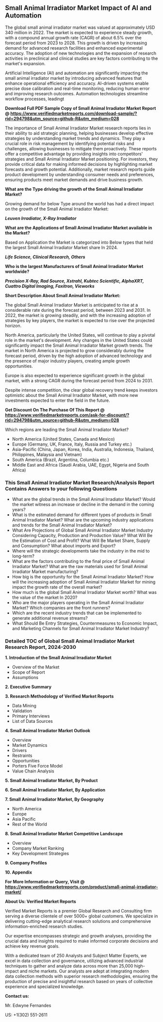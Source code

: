 <h2>Small Animal Irradiator Market Impact of AI and Automation</h2><p>The global small animal irradiator market was valued at approximately USD 340 million in 2022. The market is expected to experience steady growth, with a compound annual growth rate (CAGR) of about 6.5% over the forecast period from 2023 to 2028. This growth is driven by increasing demand for advanced research facilities and enhanced experimental accuracy. The adoption of new technologies and the expansion of research activities in preclinical and clinical studies are key factors contributing to the market's expansion.</p><p>Artificial Intelligence (AI) and automation are significantly impacting the small animal irradiator market by introducing advanced features that enhance operational efficiency and accuracy. AI-driven systems enable precise dose calibration and real-time monitoring, reducing human error and improving research outcomes. Automation technologies streamline workflow processes, leadingt</p><p id="" class=""><strong>Download Full PDF Sample Copy of Small Animal Irradiator Market Report @ <a href="https://www.verifiedmarketreports.com/download-sample/?rid=294798&utm_source=github-R&utm_medium=028" target="_blank">https://www.verifiedmarketreports.com/download-sample/?rid=294798&utm_source=github-R&utm_medium=028</a></strong></p><p>The importance of&nbsp;Small Animal Irradiator Market research reports lies in their ability to aid strategic planning, helping businesses develop effective strategies by understanding market trends and dynamics. They play a crucial role in risk management by identifying potential risks and challenges, allowing businesses to mitigate them proactively. These reports offer a competitive advantage by providing insights into competitors' strategies and Small Animal Irradiator Market positioning. For investors, they provide critical data for making informed decisions by highlighting market forecasts and growth potential. Additionally, market research reports guide product development by understanding consumer needs and preferences, ensuring products meet market demands and drive business growth.</p><p><strong>What are the&nbsp;Type driving the growth of the Small Animal Irradiator Market?</strong></p><p id="" class="">Growing demand for below Type around the world has had a direct impact on the growth of the Small Animal Irradiator Market:</p><em><strong>Leuven Irradiator, X-Ray Irradiator</strong></em></p><strong>What are the&nbsp;Applications&nbsp;of Small Animal Irradiator Market available in the Market?</strong></p><p id="" class="">Based on Application the Market is categorized into Below types that held the largest Small Animal Irradiator Market share In 2024.</p><em><strong>Life Science, Clinical Research, Others</strong></em></p><strong>Who is the largest Manufacturers of Small Animal Irradiator Market worldwide?</strong></p><p><em><strong>Precision X-Ray, Rad Source, Xstrahl, Kubtec Scientific, AlphaXRT, Cuattro Digital Imaging, Faxitron, Vieworks</strong></em></p><p id="" class=""><strong>Short Description About Small Animal Irradiator Market:</strong></p><p>The global Small Animal Irradiator Market is anticipated to rise at a considerable rate during the forecast period, between 2023 and 2031. In 2022, the market is growing steadily, and with the increasing adoption of strategies by key players, the market is expected to rise over the projected horizon.</p><p>North America, particularly the United States, will continue to play a pivotal role in the market's development. Any changes in the United States could significantly impact the Small Animal Irradiator Market growth trends. The market in North America is projected to grow considerably during the forecast period, driven by the high adoption of advanced technology and the presence of major industry players, creating ample growth opportunities.</p><p>Europe is also expected to experience significant growth in the global market, with a strong CAGR during the forecast period from 2024 to 2031.</p><p>Despite intense competition, the clear global recovery trend keeps investors optimistic about the Small Animal Irradiator Market, with more new investments expected to enter the field in the future.</p><p id="" class=""><strong>Get Discount On The Purchase Of This Report @ <a href="https://www.verifiedmarketreports.com/ask-for-discount/?rid=294798&utm_source=github-R&utm_medium=028" target="_blank">https://www.verifiedmarketreports.com/ask-for-discount/?rid=294798&utm_source=github-R&utm_medium=028</a></strong></p>Which regions are leading the Small Animal Irradiator Market?</p><ul><li>North America (United States, Canada and Mexico)</li><li>Europe (Germany, UK, France, Italy, Russia and Turkey etc.)</li><li>Asia-Pacific (China, Japan, Korea, India, Australia, Indonesia, Thailand, Philippines, Malaysia and Vietnam)</li><li>South America (Brazil, Argentina, Columbia etc.)</li><li>Middle East and Africa (Saudi Arabia, UAE, Egypt, Nigeria and South Africa)</li></ul><h3 id="" class="">This Small Animal Irradiator Market Research/Analysis Report Contains Answers to your following Questions</h3><ul><li>What are the global trends in the Small Animal Irradiator Market? Would the market witness an increase or decline in the demand in the coming years?</li><li>What is the estimated demand for different types of products in Small Animal Irradiator Market? What are the upcoming industry applications and trends for the Small Animal Irradiator Market?</li><li>What Are Projections of Global Small Animal Irradiator Market Industry Considering Capacity, Production and Production Value? What Will Be the Estimation of Cost and Profit? What Will Be Market Share, Supply and Consumption? What about imports and Export?</li><li>Where will the strategic developments take the industry in the mid to long-term?</li><li>What are the factors contributing to the final price of Small Animal Irradiator Market? What are the raw materials used for Small Animal Irradiator Market manufacturing?</li><li>How big is the opportunity for the Small Animal Irradiator Market? How will the increasing adoption of Small Animal Irradiator Market for mining impact the growth rate of the overall market?</li><li>How much is the global Small Animal Irradiator Market worth? What was the value of the market In 2020?</li><li>Who are the major players operating in the Small Animal Irradiator Market? Which companies are the front runners?</li><li>Which are the recent industry trends that can be implemented to generate additional revenue streams?</li><li>What Should Be Entry Strategies, Countermeasures to Economic Impact, and Marketing Channels for Small Animal Irradiator Market Industry?</li></ul><h3 id="" class="">Detailed TOC of Global Small Animal Irradiator Market Research Report, 2024-2030</h3><p id="" class=""><strong>1. Introduction of the Small Animal Irradiator Market</strong></p><ul><li>Overview of the Market</li><li>Scope of Report</li><li>Assumptions</li></ul><p id="" class=""><strong>2. Executive Summary</strong></p><p id="" class=""><strong>3. Research Methodology of Verified Market Reports</strong></p><ul><li>Data Mining</li><li>Validation</li><li>Primary Interviews</li><li>List of Data Sources</li></ul><p id="" class=""><strong>4. Small Animal Irradiator Market Outlook</strong></p><ul><li>Overview</li><li>Market Dynamics</li><li>Drivers</li><li>Restraints</li><li>Opportunities</li><li>Porters Five Force Model</li><li>Value Chain Analysis</li></ul><p id="" class=""><strong>5. Small Animal Irradiator Market, By Product</strong></p><p id="" class=""><strong>6. Small Animal Irradiator Market, By Application</strong></p><p id="" class=""><strong>7. Small Animal Irradiator Market, By Geography</strong></p><ul><li>North America</li><li>Europe</li><li>Asia Pacific</li><li>Rest of the World</li></ul><p id="" class=""><strong>8. Small Animal Irradiator Market Competitive Landscape</strong></p><ul><li>Overview</li><li>Company Market Ranking</li><li>Key Development Strategies</li></ul><p id="" class=""><strong>9. Company Profiles</strong></p><p id="" class=""><strong>10. Appendix</strong></p><p id="" class=""><strong>For More Information or Query, Visit @ <a href="https://www.verifiedmarketreports.com/product/small-animal-irradiator-market/" target="_blank">https://www.verifiedmarketreports.com/product/small-animal-irradiator-market/</a></strong></p><p id="" class=""><strong>About Us: Verified Market Reports</strong></p><p id="" class="">Verified Market Reports is a premier Global Research and Consulting firm serving a diverse clientele of over 5000+ global customers. We specialize in delivering cutting-edge analytical research solutions and comprehensive information-enriched research studies.</p><p id="" class="">Our expertise encompasses strategic and growth analyses, providing the crucial data and insights required to make informed corporate decisions and achieve key revenue goals.</p><p id="" class="">With a dedicated team of 250 Analysts and Subject Matter Experts, we excel in data collection and governance, utilizing advanced industrial techniques to gather and analyze data across more than 25,000 high-impact and niche markets. Our analysts are adept at integrating modern data collection methods with superior research methodologies, ensuring the production of precise and insightful research based on years of collective experience and specialized knowledge.</p><p id="" class=""><strong>Contact us:</strong></p><p id="" class="">Mr. Edwyne Fernandes</p><p id="" class="">US: +1(302) 551-2611</p>